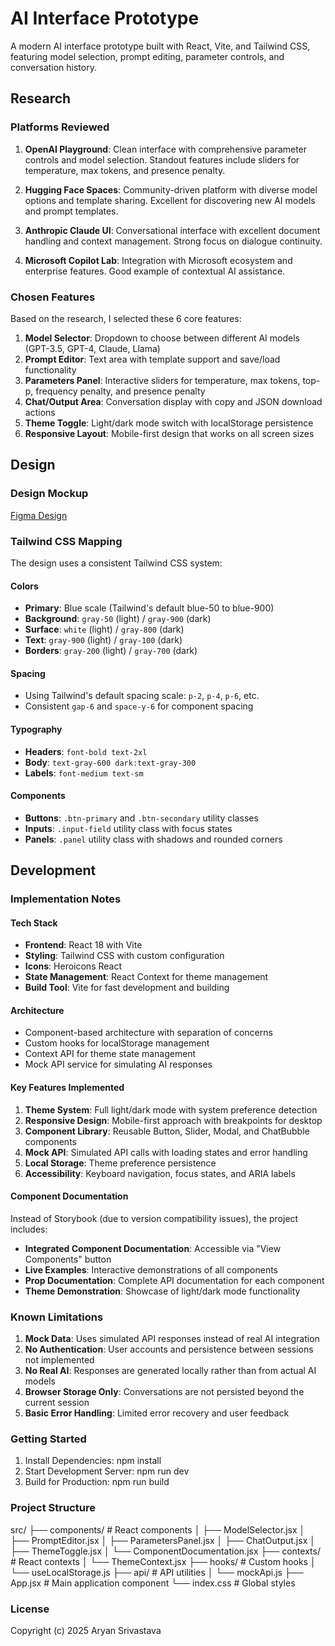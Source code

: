 # AI Interface Prototype

A modern AI interface prototype built with React, Vite, and Tailwind CSS, featuring model selection, prompt editing, parameter controls, and conversation history.

## Research

### Platforms Reviewed

1. **OpenAI Playground**: Clean interface with comprehensive parameter controls and model selection. Standout features include sliders for temperature, max tokens, and presence penalty.

2. **Hugging Face Spaces**: Community-driven platform with diverse model options and template sharing. Excellent for discovering new AI models and prompt templates.

3. **Anthropic Claude UI**: Conversational interface with excellent document handling and context management. Strong focus on dialogue continuity.

4. **Microsoft Copilot Lab**: Integration with Microsoft ecosystem and enterprise features. Good example of contextual AI assistance.

### Chosen Features

Based on the research, I selected these 6 core features:

1. **Model Selector**: Dropdown to choose between different AI models (GPT-3.5, GPT-4, Claude, Llama)
2. **Prompt Editor**: Text area with template support and save/load functionality
3. **Parameters Panel**: Interactive sliders for temperature, max tokens, top-p, frequency penalty, and presence penalty
4. **Chat/Output Area**: Conversation display with copy and JSON download actions
5. **Theme Toggle**: Light/dark mode switch with localStorage persistence
6. **Responsive Layout**: Mobile-first design that works on all screen sizes

## Design

### Design Mockup

[Figma Design]()

### Tailwind CSS Mapping

The design uses a consistent Tailwind CSS system:

#### Colors
- **Primary**: Blue scale (Tailwind's default blue-50 to blue-900)
- **Background**: `gray-50` (light) / `gray-900` (dark)
- **Surface**: `white` (light) / `gray-800` (dark)
- **Text**: `gray-900` (light) / `gray-100` (dark)
- **Borders**: `gray-200` (light) / `gray-700` (dark)

#### Spacing
- Using Tailwind's default spacing scale: `p-2`, `p-4`, `p-6`, etc.
- Consistent `gap-6` and `space-y-6` for component spacing

#### Typography
- **Headers**: `font-bold text-2xl`
- **Body**: `text-gray-600 dark:text-gray-300`
- **Labels**: `font-medium text-sm`

#### Components
- **Buttons**: `.btn-primary` and `.btn-secondary` utility classes
- **Inputs**: `.input-field` utility class with focus states
- **Panels**: `.panel` utility class with shadows and rounded corners

## Development

### Implementation Notes

#### Tech Stack
- **Frontend**: React 18 with Vite
- **Styling**: Tailwind CSS with custom configuration
- **Icons**: Heroicons React
- **State Management**: React Context for theme management
- **Build Tool**: Vite for fast development and building

#### Architecture
- Component-based architecture with separation of concerns
- Custom hooks for localStorage management
- Context API for theme state management
- Mock API service for simulating AI responses

#### Key Features Implemented
1. **Theme System**: Full light/dark mode with system preference detection
2. **Responsive Design**: Mobile-first approach with breakpoints for desktop
3. **Component Library**: Reusable Button, Slider, Modal, and ChatBubble components
4. **Mock API**: Simulated API calls with loading states and error handling
5. **Local Storage**: Theme preference persistence
6. **Accessibility**: Keyboard navigation, focus states, and ARIA labels

#### Component Documentation
Instead of Storybook (due to version compatibility issues), the project includes:
- **Integrated Component Documentation**: Accessible via "View Components" button
- **Live Examples**: Interactive demonstrations of all components
- **Prop Documentation**: Complete API documentation for each component
- **Theme Demonstration**: Showcase of light/dark mode functionality

### Known Limitations

1. **Mock Data**: Uses simulated API responses instead of real AI integration
2. **No Authentication**: User accounts and persistence between sessions not implemented
3. **No Real AI**: Responses are generated locally rather than from actual AI models
4. **Browser Storage Only**: Conversations are not persisted beyond the current session
5. **Basic Error Handling**: Limited error recovery and user feedback

### Getting Started

1. Install Dependencies:
   npm install
2. Start Development Server:
  npm run dev
3. Build for Production:
   npm run build

### Project Structure

src/
├── components/          # React components
│   ├── ModelSelector.jsx
│   ├── PromptEditor.jsx
│   ├── ParametersPanel.jsx
│   ├── ChatOutput.jsx
│   ├── ThemeToggle.jsx
│   └── ComponentDocumentation.jsx
├── contexts/           # React contexts
│   └── ThemeContext.jsx
├── hooks/              # Custom hooks
│   └── useLocalStorage.js
├── api/                # API utilities
│   └── mockApi.js
├── App.jsx             # Main application component
└── index.css           # Global styles

### License 
Copyright (c) 2025 Aryan Srivastava
